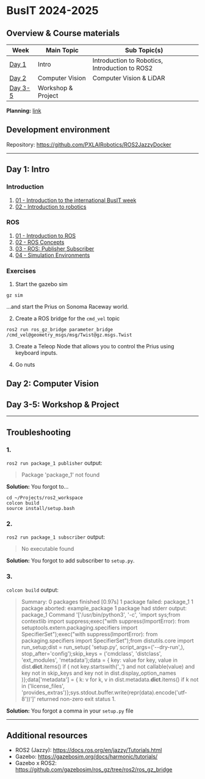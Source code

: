 # BusIT 2024-2025

## Overview & Course materials
| Week             | Main Topic      | Sub Topic(s)                                                         |
|------------------|-----------------|--------------------------------------------------------------------|
| [Day 1](#day-1-intro) | Intro           | Introduction to Robotics, Introduction to ROS2                            |
| [Day 2](#day-2-computer-vision) | Computer Vision    | Computer Vision & LiDAR  |
| [Day 3-5](#day-3-5-workshop--project) | Workshop & Project           |  |


**Planning:** [link](https://docs.google.com/spreadsheets/d/15HdELTIhPZTT3MXOrwgG9T98d1KogXK6/edit?usp=sharing&ouid=113903584216099729669&rtpof=true&sd=true)


## Development environment

Repository: https://github.com/PXLAIRobotics/ROS2JazzyDocker


---

## Day 1: Intro

### Introduction
1. [01 - Introduction to the international BusIT week](https://docs.google.com/presentation/d/12ZiFGHrbpHBhwVBuW8IWCm55SUOD1VUCmkWGArjm-QY/edit?usp=sharing)
2. [02 - Introduction to robotics](https://docs.google.com/presentation/d/1Ea8KgwEG3dnj2lr9Qx2mFDlJjXus8Dv746eq6JwCrKM/edit?usp=sharing)

### ROS
1. [01 - Introduction to ROS](https://docs.google.com/presentation/d/1A70W-VW3kemfXvujr_nldWl8DQj6SrUCwiprwCcMDIs/edit?usp=sharing)
2. [02 - ROS Concepts](https://docs.google.com/presentation/d/1TEgNU2JJWePJjYKhwV_uKXRS158xJwDBQ-iIbaIBwY4/edit?usp=sharing)
3. [03 - ROS: Publisher Subscriber](https://docs.google.com/presentation/d/1G5NH5ieQ07DK02CBGnmbQ-mWS0jAgumsJW_Y5fxJBIE/edit?usp=sharing)
4. [04 - Simulation Environments](https://docs.google.com/presentation/d/1Noik0XNZwpObY1Dc9F9luQUJamzDhPwhPbc9501UQfg/edit?usp=sharing)

### Exercises

1. Start the gazebo sim

```
gz sim
```

...and start the Prius on Sonoma Raceway world.

2. Create a ROS bridge for the `cmd_vel` topic

```
ros2 run ros_gz_bridge parameter_bridge /cmd_vel@geometry_msgs/msg/Twist@gz.msgs.Twist
```

3. Create a Teleop Node that allows you to control the Prius using keyboard inputs.

4. Go nuts


## Day 2: Computer Vision




## Day 3-5: Workshop & Project



---

## Troubleshooting

### 1.

`ros2 run package_1 publisher` output: 

> Package 'package_1' not found

**Solution:** You forgot to...

```
cd ~/Projects/ros2_workspace
colcon build
source install/setup.bash
```

### 2.

`ros2 run package_1 subscriber` output: 

> No executable found


**Solution:** You forgot to add subscriber to `setup.py`.


### 3.

`colcon build` output:

> Summary: 0 packages finished [0.97s]
  1 package failed: package_1
  1 package aborted: example_package
  1 package had stderr output: package_1
Command '['/usr/bin/python3', '-c', 'import sys;from contextlib import suppress;exec("with suppress(ImportError):    from setuptools.extern.packaging.specifiers    import SpecifierSet");exec("with suppress(ImportError):    from packaging.specifiers import SpecifierSet");from distutils.core import run_setup;dist = run_setup(    \'setup.py\', script_args=(\'--dry-run\',), stop_after=\'config\');skip_keys = (\'cmdclass\', \'distclass\', \'ext_modules\', \'metadata\');data = {    key: value for key, value in dist.__dict__.items()     if (        not key.startswith(\'_\') and         not callable(value) and         key not in skip_keys and         key not in dist.display_option_names    )};data[\'metadata\'] = {    k: v for k, v in dist.metadata.__dict__.items()     if k not in (\'license_files\', \'provides_extras\')};sys.stdout.buffer.write(repr(data).encode(\'utf-8\'))']' returned non-zero exit status 1.
	
**Solution:** You forgot a comma in your `setup.py` file

---

## Additional resources

* ROS2 (Jazzy): https://docs.ros.org/en/jazzy/Tutorials.html
* Gazebo: https://gazebosim.org/docs/harmonic/tutorials/
* Gazebo x ROS2: https://github.com/gazebosim/ros_gz/tree/ros2/ros_gz_bridge
